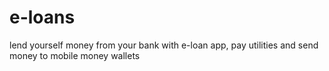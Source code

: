 # e-loans
lend yourself money from your bank with e-loan app, pay utilities and send money to mobile money wallets
